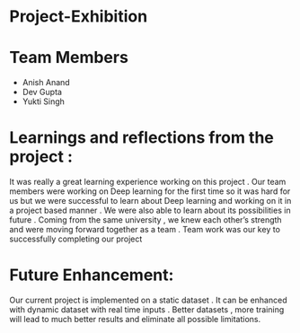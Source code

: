 # Project-Exhibition

# Team Members
* Anish Anand
* Dev Gupta
* Yukti Singh

# Learnings and reflections from the project :

It was really a great learning experience working on this project . Our team members were working on Deep learning for the first time so it was hard for us but we were successful to learn about Deep learning and working on it in a project based manner . We were also able to learn about its possibilities in future . Coming from the same university , we knew each other’s strength and  were moving forward together as a team . Team work was our key to successfully completing our project 

# Future Enhancement:
Our current project is implemented on a static dataset . It can be enhanced with dynamic dataset with real time inputs . Better datasets , more training will lead to much better results and eliminate all possible limitations.  

